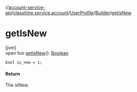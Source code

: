 //[account-service-api](../../../../index.md)/[classtime.service.account](../../index.md)/[UserProfile](../index.md)/[Builder](index.md)/[getIsNew](get-is-new.md)

# getIsNew

[jvm]\
open fun [getIsNew](get-is-new.md)(): [Boolean](https://kotlinlang.org/api/latest/jvm/stdlib/kotlin/-boolean/index.html)

`bool is_new = 1;`

#### Return

The isNew.

